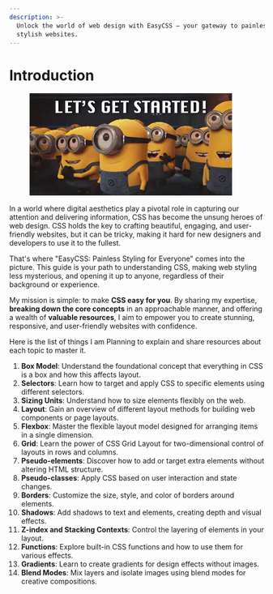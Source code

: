 ```yaml
---
description: >-
  Unlock the world of web design with EasyCSS – your gateway to painless,
  stylish websites.
---
```


# Introduction

<figure><img src=".gitbook/assets/despicable-me-minions.gif" alt=""><figcaption></figcaption></figure>

In a world where digital aesthetics play a pivotal role in capturing our attention and delivering information, CSS has become the unsung heroes of web design. CSS holds the key to crafting beautiful, engaging, and user-friendly websites, but it can be tricky, making it hard for new designers and developers to use it to the fullest.

That's where "EasyCSS: Painless Styling for Everyone" comes into the picture. This guide is your path to understanding CSS, making web styling less mysterious, and opening it up to anyone, regardless of their background or experience.

My mission is simple: to make **CSS easy for you**. By sharing my expertise, **breaking down the core concepts** in an approachable manner, and offering a wealth of **valuable resources**, I aim to empower you to create stunning, responsive, and user-friendly websites with confidence.

Here is the list of things I am Planning to explain and share resources about each topic to master it.

1. **Box Model**: Understand the foundational concept that everything in CSS is a box and how this affects layout.
2. **Selectors**: Learn how to target and apply CSS to specific elements using different selectors.
3. **Sizing Units**: Understand how to size elements flexibly on the web.
4. **Layout**: Gain an overview of different layout methods for building web components or page layouts.
5. **Flexbox**: Master the flexible layout model designed for arranging items in a single dimension.
6. **Grid**: Learn the power of CSS Grid Layout for two-dimensional control of layouts in rows and columns.
7. **Pseudo-elements**: Discover how to add or target extra elements without altering HTML structure.
8. **Pseudo-classes**: Apply CSS based on user interaction and state changes.
9. **Borders**: Customize the size, style, and color of borders around elements.
10. **Shadows**: Add shadows to text and elements, creating depth and visual effects.
11. **Z-index and Stacking Contexts**: Control the layering of elements in your layout.
12. **Functions**: Explore built-in CSS functions and how to use them for various effects.
13. **Gradients**: Learn to create gradients for design effects without images.
14. **Blend Modes**: Mix layers and isolate images using blend modes for creative compositions.
